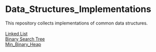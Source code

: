 # Data_Structures_Implementations
This repository collects implementations of common data structures.<br>
<br>
[Linked List](https://github.com/Jsonghh/Data-Structures-Implementation/tree/master/Linked_List)<br>
[Binary Search Tree](https://github.com/Jsonghh/Data-Structures-Implementation/tree/master/BST)<br>
[Min_Binary_Heap](https://github.com/Jsonghh/Data_Structures_Implementations/tree/master/Min_Binary_Heap)

